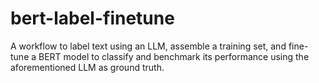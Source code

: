 # bert-label-finetune

A workflow to label text using an LLM, assemble a training set, and fine-tune a BERT model to classify and benchmark its performance using the aforementioned LLM as ground truth.
